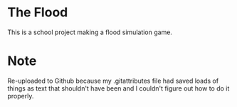 # The Flood
This is a school project making a flood simulation game.


# Note
Re-uploaded to Github because my .gitattributes file had saved loads of things as text that shouldn't have been and I couldn't figure out how to do it properly.
